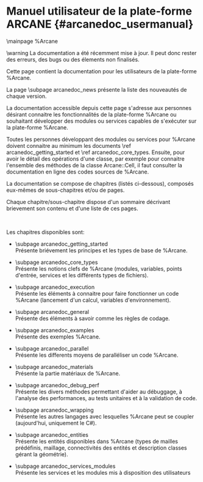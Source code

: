 ﻿# Manuel utilisateur de la plate-forme ARCANE {#arcanedoc_usermanual}

\mainpage %Arcane

\warning La documentation a été récemment mise à jour. Il peut donc rester
des erreurs, des bugs ou des élements non finalisés.

Cette page contient la documentation pour les utilisateurs de la plate-forme %Arcane.

La page \subpage arcanedoc_news présente la liste des nouveautés de chaque version.

La documentation accessible depuis cette page s'adresse aux personnes
désirant connaitre les fonctionnalités de la plate-forme %Arcane ou
souhaitant développer des modules ou services capables de s'exécuter
sur la plate-forme %Arcane.

Toutes les personnes développant des modules ou services pour %Arcane
doivent connaitre au minimum les documents \ref arcanedoc_getting_started et
\ref arcanedoc_core_types. Ensuite, pour avoir le détail des opérations
d'une classe, par exemple pour connaitre l'ensemble des méthodes de la
classe Arcane::Cell, il faut consulter la documentation en ligne des
codes sources de %Arcane.

La documentation se compose de chapitres (listés ci-dessous), composés eux-mêmes
de sous-chapitres et/ou de pages.

Chaque chapitre/sous-chapitre dispose d'un sommaire décrivant
brievement son contenu et d'une liste de ces pages.

<br>

Les chapitres disponibles sont:

- \subpage arcanedoc_getting_started <br>
  Présente briévement les principes et les types de base de %Arcane.

- \subpage arcanedoc_core_types <br>
  Présente les notions clefs de %Arcane (modules, variables, points d'entrée,
  services et les différents types de fichiers).

- \subpage arcanedoc_execution <br>
  Présente les éléments à connaitre pour faire fonctionner un code %Arcane
  (lancement d'un calcul, variables d'environnement).

- \subpage arcanedoc_general <br>
  Présente des éléments à savoir comme les règles de codage.

- \subpage arcanedoc_examples <br>
  Présente des exemples %Arcane.

- \subpage arcanedoc_parallel <br>
  Présente les differents moyens de paralléliser un code %Arcane.

- \subpage arcanedoc_materials <br>
  Présente la partie matériaux de %Arcane.

- \subpage arcanedoc_debug_perf <br>
  Présente les divers méthodes permettant d'aider au débuggage, à l'analyse des
  performances, au tests unitaires et à la validation de code.

- \subpage arcanedoc_wrapping <br>
  Présente les autres langages avec lesquelles %Arcane peut se coupler (aujourd'hui,
  uniquement le C#).

- \subpage arcanedoc_entities <br>
  Présente les entités disponibles dans %Arcane (types de mailles prédéfinis, maillage,
  connectivités des entités et description classes gérant la géométrie).

- \subpage arcanedoc_services_modules <br>
  Présente les services et les modules mis à disposition des utilisateurs
